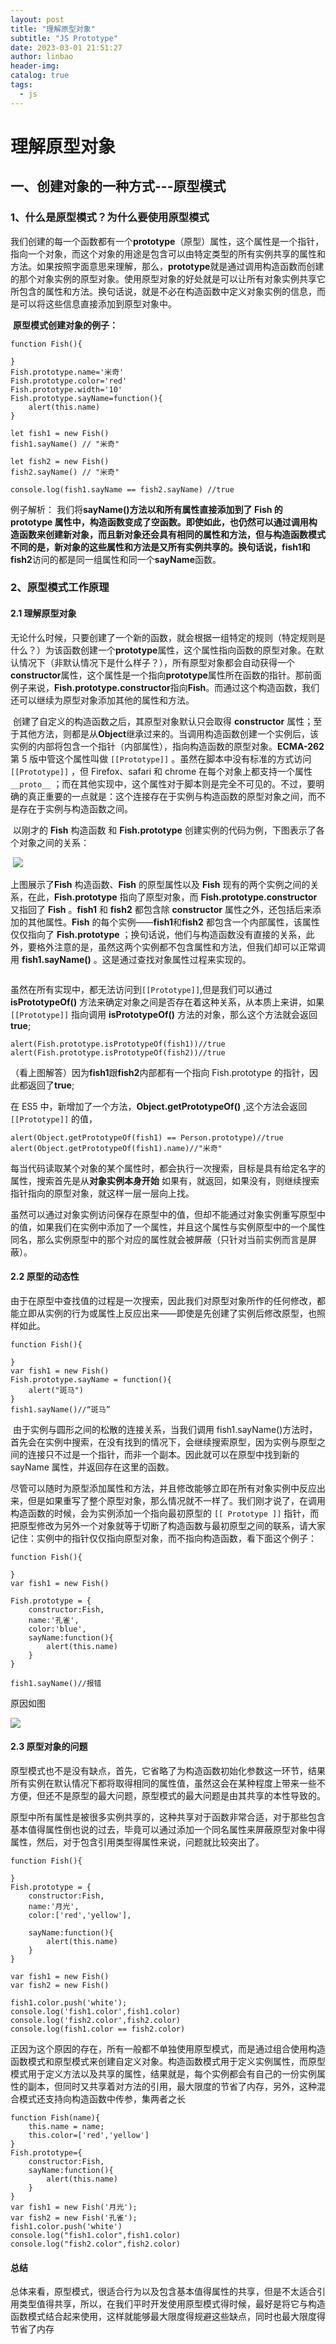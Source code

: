 ```yaml
---
layout: post
title: "理解原型对象"
subtitle: "JS Prototype"
date: 2023-03-01 21:51:27
author: linbao
header-img:
catalog: true
tags:
  - js
---
```


# 理解原型对象

## 一、创建对象的一种方式---原型模式

### 1、什么是原型模式？为什么要使用原型模式

​ 我们创建的每一个函数都有一个**prototype**（原型）属性，这个属性是一个指针，指向一个对象，而这个对象的用途是包含可以由特定类型的所有实例共享的属性和方法。如果按照字面意思来理解，那么，**prototype**就是通过调用构造函数而创建的那个对象实例的原型对象。使用原型对象的好处就是可以让所有对象实例共享它所包含的属性和方法。换句话说，就是不必在构造函数中定义对象实例的信息，而是可以将这些信息直接添加到原型对象中。

​ **原型模式创建对象的例子：**

```
function Fish(){

}
Fish.prototype.name='米奇'
Fish.prototype.color='red'
Fish.prototype.width='10'
Fish.prototype.sayName=function(){
	alert(this.name)
}

let fish1 = new Fish()
fish1.sayName() // "米奇"

let fish2 = new Fish()
fish2.sayName() // "米奇"

console.log(fish1.sayName == fish2.sayName) //true
```

例子解析：
我们将**sayName()**方法以和所有属性直接添加到了 **Fish** 的 **prototype** 属性中，构造函数变成了空函数。即使如此，也仍然可以通过调用构造函数来创建新对象，而且新对象还会具有相同的属性和方法，但与构造函数模式不同的是，新对象的这些属性和方法是又所有实例共享的。换句话说，**fish1**和**fish2**访问的都是同一组属性和同一个**sayName**函数。

### 2、原型模式工作原理

#### 2.1 理解原型对象

​ 无论什么时候，只要创建了一个新的函数，就会根据一组特定的规则（特定规则是什么？）为该函数创建一个**prototype**属性，这个属性指向函数的原型对象。在默认情况下（非默认情况下是什么样子？），所有原型对象都会自动获得一个**constructor**属性，这个属性是一个指向**prototype**属性所在函数的指针。那前面例子来说，**Fish.prototype.constructor**指向**Fish**。而通过这个构造函数，我们还可以继续为原型对象添加其他的属性和方法。

​ 创建了自定义的构造函数之后，其原型对象默认只会取得 **constructor** 属性；至于其他方法，则都是从**Object**继承过来的。当调用构造函数创建一个实例后，该实例的内部将包含一个指针（内部属性），指向构造函数的原型对象。**ECMA-262** 第 5 版中管这个属性叫做 `[[Prototype]]` 。虽然在脚本中没有标准的方式访问 `[[Prototype]]` ，但 Firefox、safari 和 chrome 在每个对象上都支持一个属性 `__proto__` ；而在其他实现中，这个属性对于脚本则是完全不可见的。不过，要明确的真正重要的一点就是：这个连接存在于实例与构造函数的原型对象之间，而不是存在于实例与构造函数之间。

​ 以刚才的 **Fish** 构造函数 和 **Fish.prototype** 创建实例的代码为例，下图表示了各个对象之间的关系：

​
![](/img/in-post/js-prototype/%E5%8E%9F%E5%9E%8B%E5%AF%B9%E8%B1%A1.png)

上图展示了**Fish** 构造函数、**Fish** 的原型属性以及 **Fish** 现有的两个实例之间的关系，在此，**Fish.prototype** 指向了原型对象，而 **Fish.prototype.constructor** 又指回了 **Fish** 。**fish1** 和 **fish2** 都包含除 **constructor** 属性之外，还包括后来添加的其他属性。**Fish** 的每个实例——**fish1**和**fish2** 都包含一个内部属性，该属性仅仅指向了 **Fish.prototype** ；换句话说，他们与构造函数没有直接的关系，此外，要格外注意的是，虽然这两个实例都不包含属性和方法，但我们却可以正常调用 **fish1.sayName()** 。这是通过查找对象属性过程来实现的。

```

```

​ 虽然在所有实现中，都无法访问到`[[Prototype]]`,但是我们可以通过 **isPrototypeOf()** 方法来确定对象之间是否存在着这种关系，从本质上来讲，如果 `[[Prototype]]` 指向调用 **isPrototypeOf()** 方法的对象，那么这个方法就会返回 **true**;

```
alert(Fish.prototype.isPrototypeOf(fish1))//true
alert(Fish.prototype.isPrototypeOf(fish2))//true
```

​ （看上图解答）因为**fish1**跟**fish2**内部都有一个指向 Fish.prototype 的指针，因此都返回了**true**;

在 ES5 中，新增加了一个方法，**Object.getPrototypeOf()** ,这个方法会返回 `[[Prototype]]` 的值，

```
alert(Object.getPrototypeOf(fish1) == Person.prototype)//true
alert(Object.getPrototypeOf(fish1).name)//"米奇"
```

​ 每当代码读取某个对象的某个属性时，都会执行一次搜索，目标是具有给定名字的属性，搜索首先是从**对象实例本身开始** 如果有，就返回，如果没有，则继续搜索指针指向的原型对象，就这样一层一层向上找。

​ 虽然可以通过对象实例访问保存在原型中的值，但却不能通过对象实例重写原型中的值，如果我们在实例中添加了一个属性，并且这个属性与实例原型中的一个属性同名，那么实例原型中的那个对应的属性就会被屏蔽（只针对当前实例而言是屏蔽）。

#### 2.2 原型的动态性

​ 由于在原型中查找值的过程是一次搜索，因此我们对原型对象所作的任何修改，都能立即从实例的行为或属性上反应出来——即使是先创建了实例后修改原型，也照样如此。

```
function Fish(){

}
var fish1 = new Fish()
Fish.prototype.sayName = function(){
	alert("斑马")
}
fish1.sayName()//“斑马”
```

​ 由于实例与圆形之间的松散的连接关系，当我们调用 fish1.sayName()方法时，首先会在实例中搜索，在没有找到的情况下，会继续搜索原型，因为实例与原型之间的连接只不过是一个指针，而非一个副本。因此就可以在原型中找到新的 sayName 属性，并返回存在这里的函数。

​ 尽管可以随时为原型添加属性和方法，并且修改能够立即在所有对象实例中反应出来，但是如果重写了整个原型对象，那么情况就不一样了。我们刚才说了，在调用构造函数的时候，会为实例添加一个指向最初原型的 `[[ Prototype ]]` 指针，而把原型修改为另外一个对象就等于切断了构造函数与最初原型之间的联系，请大家记住：实例中的指针仅仅指向原型对象，而不指向构造函数，看下面这个例子：

```
function Fish(){

}
var fish1 = new Fish()

Fish.prototype = {
	constructor:Fish,
	name:'孔雀',
	color:'blue',
	sayName:function(){
		alert(this.name)
	}
}

fish1.sayName()//报错
```

原因如图

![](/img/in-post/js-prototype/%E9%87%8D%E6%96%B0.png)

#### 2.3 原型对象的问题

​ 原型模式也不是没有缺点，首先，它省略了为构造函数初始化参数这一环节，结果所有实例在默认情况下都将取得相同的属性值，虽然这会在某种程度上带来一些不方便，但还不是原型的最大问题，原型模式的最大问题是由其共享的本性导致的。

​ 原型中所有属性是被很多实例共享的，这种共享对于函数非常合适，对于那些包含基本值得属性倒也说的过去，毕竟可以通过添加一个同名属性来屏蔽原型对象中得属性，然后，对于包含引用类型得属性来说，问题就比较突出了。

```
function Fish(){

}
Fish.prototype = {
	constructor:Fish,
	name:'月光',
	color:['red','yellow'],

	sayName:function(){
		alert(this.name)
	}
}

var fish1 = new Fish()
var fish2 = new Fish()

fish1.color.push('white');
console.log('fish1.color',fish1.color)
console.log('fish2.color',fish2.color)
console.log(fish1.color == fish2.color)
```

正因为这个原因的存在，所有一般都不单独使用原型模式，而是通过组合使用构造函数模式和原型模式来创建自定义对象。构造函数模式用于定义实例属性，而原型模式用于定义方法以及共享的属性，结果就是，每个实例都会有自己的一份实例属性的副本，但同时又共享着对方法的引用，最大限度的节省了内存，另外，这种混合模式还支持向构造函数中传参，集两者之长

```
function Fish(name){
	this.name = name;
	this.color=['red','yellow']
}
Fish.prototype={
	constructor:Fish,
	sayName:function(){
		alert(this.name)
	}
}
var fish1 = new Fish('月光');
var fish2 = new Fish('孔雀');
fish1.color.push('white')
console.log("fish1.color",fish1.color)
console.log("fish2.color",fish2.color)
```

#### 总结

总体来看，原型模式，很适合行为以及包含基本值得属性的共享，但是不太适合引用类型值得共享，所以，在我们平时开发使用原型模式得时候，最好是将它与构造函数模式结合起来使用，这样就能够最大限度得规避这些缺点，同时也最大限度得节省了内存
